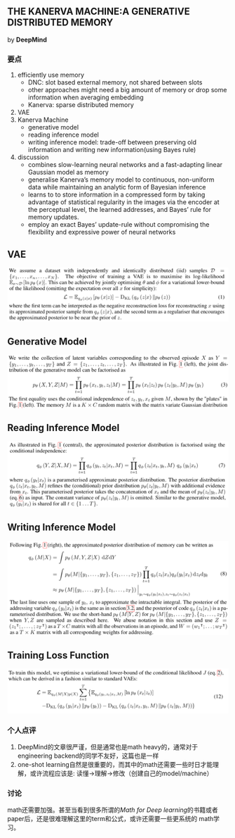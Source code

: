 ## THE KANERVA MACHINE:A GENERATIVE DISTRIBUTED MEMORY

by **DeepMind**


### 要点

1. efficiently use memory
	* DNC: slot based external memory, not shared between slots
	* other approaches might need a big amount of memory or drop some information when averaging embedding
	* Kanerva: sparse distributed memory
2. VAE
3. Kanerva Machine
	* generative model
	* reading inference model
	* writing inference model: trade-off between preserving old information and writing new information(using Bayes rule)
4. discussion
	* combines slow-learning neural networks and a fast-adapting linear Gaussian model as memory
	* generalise Kanerva’s memory model to continuous, non-uniform data while maintaining an analytic form of Bayesian inference
	* learns to to store information in a compressed form by taking advantage of statistical regularity in the images via the encoder at the perceptual level, the learned addresses, and Bayes’ rule for memory updates.
	* employ an exact Bayes’ update-rule without compromising the flexibility and expressive power of neural networks


VAE
---
![VAE](/images/vae.png)

Generative Model
---

![gen-model](/images/gen-model.png)

Reading Inference Model
---

![inf-model](/images/inf-read.png)

Writing Inference Model
---

![inf-model](/images/inf-write.png)

Training Loss Function
---

![train](/images/kanerva-train.png)

### 个人点评

1. DeepMind的文章很严谨，但是通常也是math heavy的，通常对于engineering backend的同学不友好，这篇也是一样
2. one-shot learning自然是很重要的，而其中的math还需要一些时日才能理解，或许流程应该是: 读懂->理解->修改（创建自己的model/machine）

### 讨论

math还需要加强。甚至当看到很多所谓的*Math for Deep learning*的书籍或者paper后，还是很难理解这里的term和公式，或许还需要一些更系统的
math学习。
